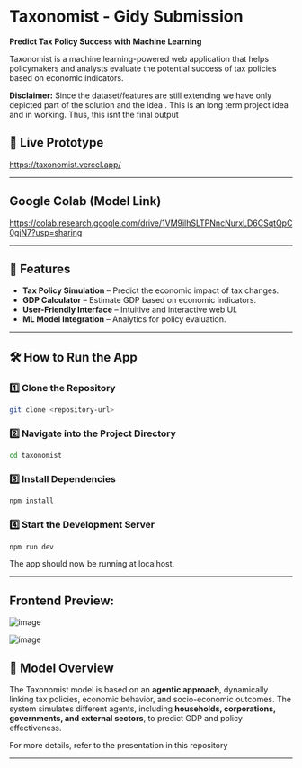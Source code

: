 # Taxonomist - Gidy Submission

**Predict Tax Policy Success with Machine Learning**

Taxonomist is a machine learning-powered web application that helps policymakers and analysts evaluate the potential success of tax policies based on economic indicators.

**Disclaimer:** Since the dataset/features are still extending we have only depicted part of the solution and the idea . This is an long term project idea and in working. Thus, this isnt the final output 
## 🚀 Live Prototype  
https://taxonomist.vercel.app/

---

## Google Colab (Model Link)
https://colab.research.google.com/drive/1VM9ilhSLTPNncNurxLD6CSqtQpC0gjN7?usp=sharing

---

## 📌 Features  
- **Tax Policy Simulation** – Predict the economic impact of tax changes.  
- **GDP Calculator** – Estimate GDP based on economic indicators.  
- **User-Friendly Interface** – Intuitive and interactive web UI.  
- **ML Model Integration** – Analytics for policy evaluation.  

---

## 🛠️ How to Run the App  

### 1️⃣ Clone the Repository  
```sh
git clone <repository-url>
```

### 2️⃣ Navigate into the Project Directory  
```sh
cd taxonomist
```

### 3️⃣ Install Dependencies  
```sh
npm install
```

### 4️⃣ Start the Development Server  
```sh
npm run dev
```

The app should now be running at localhost.  

---
## Frontend Preview:
![image](https://github.com/user-attachments/assets/fc1bfd24-d6ce-4bd7-bf0a-50ff51b797ce)

![image](https://github.com/user-attachments/assets/e7f9a2b9-2d16-475a-a809-cced0a37c608)



## 📜 Model Overview  
The Taxonomist model is based on an **agentic approach**, dynamically linking tax policies, economic behavior, and socio-economic outcomes. The system simulates different agents, including **households, corporations, governments, and external sectors**, to predict GDP and policy effectiveness.  

For more details, refer to the presentation in this repository

---

